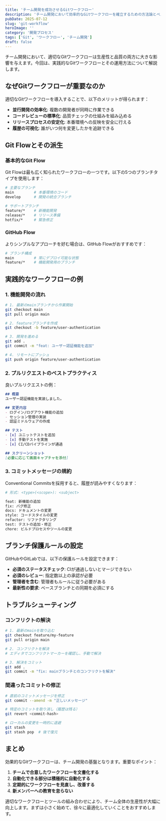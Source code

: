 ```yaml
---
title: 'チーム開発を成功させるGitワークフロー'
description: 'チーム開発において効率的なGitワークフローを確立するための方法論とベストプラクティスを解説します。'
pubDate: 2025-07-12
slug: 'git-workflow'
heroImage: ''
category: '開発プロセス'
tags: ['Git', 'ワークフロー', 'チーム開発']
draft: false
---
```


チーム開発において、適切なGitワークフローは生産性と品質の両方に大きな影響を与えます。今回は、実践的なGitワークフローとその運用方法について解説します。

## なぜGitワークフローが重要なのか

適切なGitワークフローを導入することで、以下のメリットが得られます：

- **並行開発の効率化**: 複数の開発者が同時に作業できる
- **コードレビューの標準化**: 品質チェックの仕組みを組み込める
- **リリースプロセスの安定化**: 本番環境への反映を安全に行える
- **履歴の可視化**: 誰がいつ何を変更したかを追跡できる

## Git Flowとその派生

### 基本的なGit Flow

Git Flowは最も広く知られたワークフローの一つです。以下の5つのブランチタイプを使用します：

```bash
# 主要なブランチ
main         # 本番環境のコード
develop      # 開発の統合ブランチ

# サポートブランチ
feature/*    # 新機能開発
release/*    # リリース準備
hotfix/*     # 緊急修正
```

### GitHub Flow

よりシンプルなアプローチを好む場合は、GitHub Flowがおすすめです：

```bash
# ブランチ構成
main         # 常にデプロイ可能な状態
feature/*    # 機能開発用のブランチ
```

## 実践的なワークフローの例

### 1. 機能開発の流れ

```bash
# 1. 最新のmainブランチから作業開始
git checkout main
git pull origin main

# 2. featureブランチを作成
git checkout -b feature/user-authentication

# 3. 開発を進める
git add .
git commit -m "feat: ユーザー認証機能を追加"

# 4. リモートにプッシュ
git push origin feature/user-authentication
```

### 2. プルリクエストのベストプラクティス

良いプルリクエストの例：

```markdown
## 概要
ユーザー認証機能を実装しました。

## 変更内容
- ログイン/ログアウト機能の追加
- セッション管理の実装
- 認証ミドルウェアの作成

## テスト
- [x] ユニットテストを追加
- [x] 手動テストを実施
- [x] CI/CDパイプラインが通過

## スクリーンショット
[必要に応じて画面キャプチャを添付]
```

### 3. コミットメッセージの規約

Conventional Commitsを採用すると、履歴が読みやすくなります：

```bash
# 形式: <type>(<scope>): <subject>

feat: 新機能の追加
fix: バグ修正
docs: ドキュメントの変更
style: コードスタイルの変更
refactor: リファクタリング
test: テストの追加・修正
chore: ビルドプロセスやツールの変更
```

## ブランチ保護ルールの設定

GitHubやGitLabでは、以下の保護ルールを設定できます：

- **必須のステータスチェック**: CIが通過しないとマージできない
- **必須のレビュー**: 指定数以上の承認が必要
- **管理者を含む**: 管理者もルールに従う必要がある
- **最新性の要求**: ベースブランチとの同期を必須にする

## トラブルシューティング

### コンフリクトの解決

```bash
# 1. 最新のmainを取り込む
git checkout feature/my-feature
git pull origin main

# 2. コンフリクトを解決
# エディタでコンフリクトマーカーを確認し、手動で解決

# 3. 解決をコミット
git add .
git commit -m "fix: mainブランチとのコンフリクトを解決"
```

### 間違ったコミットの修正

```bash
# 直前のコミットメッセージを修正
git commit --amend -m "正しいメッセージ"

# 特定のコミットを取り消し（履歴は残る）
git revert <commit-hash>

# ローカルの変更を一時的に退避
git stash
git stash pop  # 後で復元
```

## まとめ

効果的なGitワークフローは、チーム開発の基盤となります。重要なポイント：

1. **チームで合意したワークフローを文書化する**
2. **自動化できる部分は積極的に自動化する**
3. **定期的にワークフローを見直し、改善する**
4. **新メンバーへの教育を怠らない**

適切なワークフローとツールの組み合わせにより、チーム全体の生産性が大幅に向上します。まずは小さく始めて、徐々に最適化していくことをおすすめします。